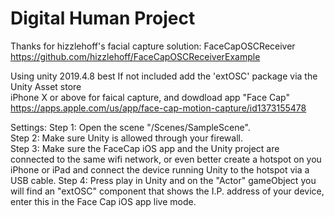 # Digital Human Project
Thanks for hizzlehoff's facial capture solution: FaceCapOSCReceiver  
https://github.com/hizzlehoff/FaceCapOSCReceiverExample  

Using unity 2019.4.8 best
If not included add the 'extOSC' package via the Unity Asset store  
iPhone X or above for faical capture, and dowdload app "Face Cap"  
https://apps.apple.com/us/app/face-cap-motion-capture/id1373155478

Settings:
Step 1:  Open the scene "/Scenes/SampleScene".  
Step 2:  Make sure Unity is allowed through your firewall.  
Step 3:  Make sure the FaceCap iOS app and the Unity project are connected to the same wifi network, or even better create a hotspot on you iPhone or iPad and connect the device running Unity to the hotspot via a USB cable.
Step 4:  Press play in Unity and on the "Actor" gameObject you will find an "extOSC" component that shows the I.P. address of your device, enter this in the Face Cap iOS app live mode.  
